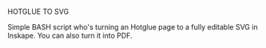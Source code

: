 HOTGLUE TO SVG

Simple BASH script who's turning an Hotglue page to a fully editable SVG in Inskape. You can also turn it into PDF.
